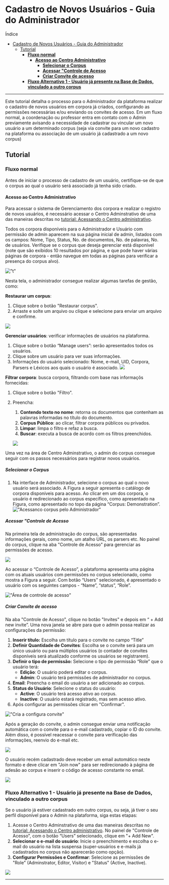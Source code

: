 # Cadastro de Novos Usuários - Guia do Administrador

Índice

- [Cadastro de Novos Usuários - Guia do Administrador](#cadastro-de-novos-usuários---guia-do-administrador)
  - [Tutorial](#tutorial)
    - [**Fluxo normal**](#fluxo-normal)
      - [**Acesso ao Centro Administrativo**](#acesso-ao-centro-administrativo)
        - [**Selecionar o Corpus**](#selecionar-o-corpus)
        - [**Acessar "Controle de Acesso**](#acessar-controle-de-acesso)
        - [**Criar Convite de acesso**](#criar-convite-de-acesso)
    - [**Fluxo Alternativo 1 - Usuário já presente na Base de Dados, vinculado a outro corpus**](#fluxo-alternativo-1---usuário-já-presente-na-base-de-dados-vinculado-a-outro-corpus)

---

Este tutorial detalha o processo para o Administrador da plataforma realizar o cadastro de novos usuários em corpora já criados, configurando as permissões necessárias e/ou enviando os convites de acesso. Em um fluxo normal, a coordenação ou professor entra em contato com o Admin previamente avisando a necessidade de cadastrar ou vincular um novo usuário a um determinado corpus (seja via convite para um novo cadastro na plataforma ou associação de um usuário já cadastrado a um novo corpus)

<!--REVISAR: ver com o Luis se vai haver modificação no processo de solicitação de cadastro-->

## Tutorial

### **Fluxo normal**

Antes de iniciar o processo de cadastro de um usuário, certifique-se de que o corpus ao qual o usuário será associado já tenha sido criado.

#### **Acesso ao Centro Administrativo**

Para acessar o sistema de Gerenciamento dos corpora e realizar o registro de novos usuários, é necessário acessar o Centro Adminstrativo de uma das maneiras descritas no [tutorial: Acessando o Centro administrativo](./accessing-admin-center.md).

Todos os corpora disponíveis para o Administrador e Usuário com permissão de admin aparecem na sua página inicial de admin, listados com os campos: Nome, Tipo, Status, No. de documentos, No. de palavras, No. de usuários. Verifique se o corpus que deseja gerenciar está disponível (note que são exibidos 10 resultados por página, e que pode haver várias páginas de corpora - então navegue em todas as páginas para verificar a presença do corpus alvo).

!["t"](./images/rnu/tycho-admin-50.png)

Nesta tela, o administrador consegue realizar algumas tarefas de gestão, como:

**Restaurar um corpus**:

1. Clique sobre o botão "Restaurar corpus".
2. Arraste e solte um arquivo ou clique e selecione para enviar um arquivo e confirme.

![](./images/rnu/tycho-admin-51.png)

**Gerenciar usuários**: verificar informações de usuários na plataforma.

1. Clique sobre o botão “Manage users”: serão apresentados todos os usuários.
2. Clique sobre um usuário para ver suas informações.
3. Informações do usuário selecionado: Nome, e-mail, UID, Corpora, Parsers e Léxicos aos quais o usuário é associado.
    ![](./images/rnu/tycho-admin-52.png)

**Filtrar corpora**: busca corpora, filtrando com base nas informaçõs fornecidas:

1. Clique sobre o botão "Filtro".
2. Preencha:

    1. **Contendo texto no nome**: retorna os documentos que contenham as palavras informadas no título do documento.
    2. **Corpus Público**: ao clicar, filtrar corpora públicos ou privados.
    3. **Limpar**: limpa o filtro e refaz a busca.
    4. **Buscar**: executa a busca de acordo com os filtros preenchidos.

    ![](./images/rnu/tycho-admin-54.png)

Uma vez na área de Centro Adminstrativo, o admin do corpus consegue seguir com os passos necessários para registrar novos usuários.

##### **Selecionar o Corpus**

1. Na interface de Administrador, selecione o corpus ao qual o novo usuário será associado. A Figura a seguir apresenta o catálogo de corpora disponíveis para acesso. Ao clicar em um dos corpora, o usuário é redirecionado ao corpus específico, como apresentado na Figura, como apresentado no topo da página “Corpus: Demonstration”.<br>
    !["Acessanco corpus pelo Administrador"](./images/rnu/select-demo-corpus.png)

##### **Acessar "Controle de Acesso**

Na primeira tela de administração do corpus, são apresentadas informações gerais, como nome, um atalho URL, os parsers etc. No painel do corpus, clique na aba "Controle de Acesso" para gerenciar as permissões de acesso.

![](./images/rnu/tycho-admin-55.png)

Ao acessar o “Controle de Acesso”, a plataforma apresenta uma página com os atuais usuários com permissões no corpus selecionado, como mostra a Figura a seguir. Com botão “Users” selecionado, é apresentado o usuário com os seguintes campos - “Name”, “status”, “Role”.

!["Área de controle de acesso"](./images/rnu/access-control-accessed.png)

##### **Criar Convite de acesso**

Na aba "Controle de Acesso", clique no botão "Invites" e depois em “ + Add new invite”. Uma nova janela se abre para que o admin possa realizar as configurações da permissão:

1. **Inserir título:** Escolha um título para o convite no campo “Title”
2. **Definir Quantidade de Convites**: Escolha se o convite será para um único usuário ou para múltiplos usuários (o contador de convites disponíveis será atualizado conforme os usuários se registrarem).
3. **Definir o tipo de permissão:** Selecione o tipo de permissão “Role” que o usuário terá:
    - **Edição**: O usuário poderá editar o corpus.
    - **Admin**: O usuário terá permissões de administrador no corpus.
4. **Email**: Preencha o email do usuário a ser adicionado ao corpus.
5. **Status do Usuário**: Selecione o status do usuário:
    - **Active**: O usuário terá acesso ativo ao corpus.
    - **Inactive**: O usuário estará registrado, mas sem acesso ativo.
6. Após configurar as permissões clicar em "Confirmar".

!["Cria a configura convite"](./images/rnu/invites-2.png)

Após a geração do convite, o admin consegue enviar uma notificação automática com o convite para o e-mail cadastrado, copiar o ID do convite. Além disso, é possível reacessar o convite para verificação das informações, reenvio do e-mail etc.

![](./images/rnu/tycho-admin-56.png)

O usuário recém cadastrado deve receber um email automático neste formato e deve clicar em "Join now" para ser redirecionado à página de adesão ao corpus e inserir o código de acesso constante no email.

![](./images/rnu/invites-4.png)

### **Fluxo Alternativo 1 - Usuário já presente na Base de Dados, vinculado a outro corpus**

Se o usuário já estiver cadastrado em outro corpus, ou seja, já tiver o seu perfil disponível para o Admin na plataforma, siga estas etapas:

1. Acesse o Centro Adminstrativo de uma das maneiras descritas no [tutorial: Acessando o Centro administrativo](./accessing-admin-center.md). No painel de "Controle de Acesso", com o botão “Users” selecionado, clique em "+ Add New".
2. **Selecionar o e-mail do usuário**: Inicie o preenchimento e escolha o e-mail do usuário na lista suspensa (super-usuários e e-mails já cadastrados no corpus não aparecerão como opção).
3. **Configurar Permissões e Confirmar**: Selecione as permissões de "Role" (Adminstrator, Editor, Visitor) e "Status" (Active, Inactive).

![](./images/rnu/register-user-in-base.png)

---
